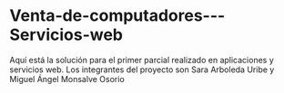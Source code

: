 # Venta-de-computadores---Servicios-web
Aquí está la solución para el primer parcial realizado en aplicaciones y servicios web. Los integrantes del proyecto son Sara Arboleda Uribe y Miguel Ángel Monsalve Osorio
